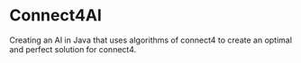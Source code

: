 # Connect4AI
Creating an AI in Java that uses algorithms of connect4 to create an optimal and perfect solution for connect4.
